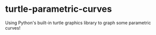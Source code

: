 # turtle-parametric-curves
Using Python's built-in turtle graphics library to graph some parametric curves!

